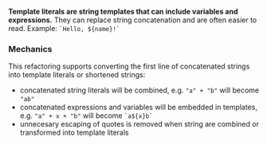 **Template literals are string templates that can include variables and expressions.**
They can replace string concatenation and are often easier to read. Example: `` `Hello, ${name}!` ``

### Mechanics

This refactoring supports converting the first line of concatenated strings into template literals or shortened strings:

- concatenated string literals will be combined, e.g. `"a" + "b"` will become `"ab"`
- concatenated expressions and variables will be embedded in templates, e.g. `"a" + x + "b"` will become `` `a${x}b` ``
- unnecesary escaping of quotes is removed when string are combined or transformed into template literals
